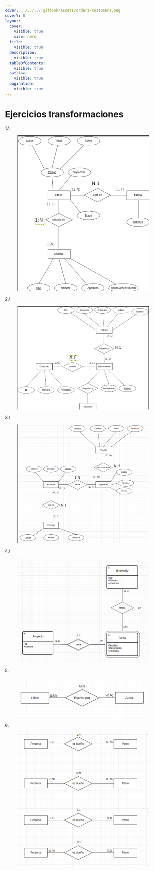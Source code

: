 ```yaml
---
cover: ../../../.gitbook/assets/orders-customers.png
coverY: 0
layout:
  cover:
    visible: true
    size: hero
  title:
    visible: true
  description:
    visible: true
  tableOfContents:
    visible: true
  outline:
    visible: true
  pagination:
    visible: true
---
```


# Ejercicios transformaciones

1.\


<figure><img src="../../../.gitbook/assets/image (164).png" alt=""><figcaption></figcaption></figure>

2.\


<figure><img src="../../../.gitbook/assets/image (165).png" alt=""><figcaption></figcaption></figure>

3.\


<figure><img src="../../../.gitbook/assets/image (166).png" alt=""><figcaption></figcaption></figure>

4.\


<figure><img src="../../../.gitbook/assets/image (163).png" alt=""><figcaption></figcaption></figure>

5\.

<figure><img src="../../../.gitbook/assets/image (73).png" alt=""><figcaption></figcaption></figure>

6\.

<figure><img src="../../../.gitbook/assets/image (79).png" alt=""><figcaption></figcaption></figure>
